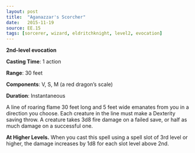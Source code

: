```yaml
---
layout: post
title:  "Aganazzar's Scorcher"
date:   2015-11-19
source: EE.15
tags: [sorcerer, wizard, eldritchknight, level2, evocation]
---
```


**2nd-level evocation**

**Casting Time**: 1 action

**Range**: 30 feet

**Components**: V, S, M (a red dragon’s scale)

**Duration**: Instantaneous

A line of roaring flame 30 feet long and 5 feet wide emanates from you in a direction you choose. Each creature in the line must make a Dexterity saving throw. A creature takes 3d8 fire damage on a failed save, or half as much damage on a successful one.

**At Higher Levels.** When you cast this spell using a spell slot of 3rd level or higher, the damage increases by 1d8 for each slot level above 2nd.
